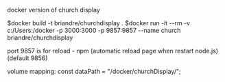 docker version of church display

$docker build -t briandre/churchdisplay .
$docker run -it --rm -v c:/Users:/docker -p 3000:3000 -p 9857:9857 --name church briandre/churchdisplay

port 9857 is for reload - npm (automatic reload page when restart node.js) (default 9856)

volume mapping:
const dataPath = "/docker/churchDisplay/";